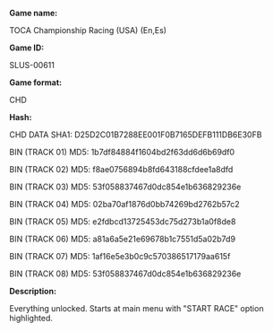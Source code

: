 **Game name:**

TOCA Championship Racing (USA) (En,Es)

**Game ID:**

SLUS-00611

**Game format:**

CHD

**Hash:**

CHD DATA SHA1: D25D2C01B7288EE001F0B7165DEFB111DB6E30FB

BIN (TRACK 01) MD5: 1b7df84884f1604bd2f63dd6d6b69df0

BIN (TRACK 02) MD5: f8ae0756894b8fd643188cfdee1a8dfd

BIN (TRACK 03) MD5: 53f058837467d0dc854e1b636829236e

BIN (TRACK 04) MD5: 02ba70af1876d0bb74269bd2762b57c2

BIN (TRACK 05) MD5: e2fdbcd13725453dc75d273b1a0f8de8

BIN (TRACK 06) MD5: a81a6a5e21e69678b1c7551d5a02b7d9

BIN (TRACK 07) MD5: 1af16e5e3b0c9c570386517179aa615f

BIN (TRACK 08) MD5: 53f058837467d0dc854e1b636829236e

**Description:**

Everything unlocked. Starts at main menu with "START RACE" option highlighted. 